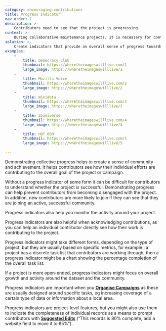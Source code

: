 ```yaml
---
category: encouraging-contributions
title: Progress Indicator
nav_order: 1
description: >-
    Contributors need to see that the project is progressing. 
context: >-
    During collaborative maintenance projects, it is necessary for contributors to focus on completing tasks: adding new records, correcting mistakes and improving existing data. However, this risks them losing sight of the overall progress made by the community.
solution: >-
    Create indicators that provide an overall sense of progress towards the goal of your project or campaign, for example charts showing how many tasks have been completed, the growth of the database, the number of people participating, or the overall daily or weekly activity.
examples:
    -
        title: Democracy Club
        thumbnail: https://wheretheimageswilllive.com/1
        large_image: https://wheretheimageswilllive/1
    -
        title: Mozilla Voice
        thumbnail: https://wheretheimageswilllive.com/2
        large_image: https://wheretheimageswilllive/2
    -
        title: Wikidata
        thumbnail: https://wheretheimageswilllive.com/3
        large_image: https://wheretheimageswilllive/3
    -
        title: Zooniverse
        thumbnail: https://wheretheimageswilllive.com/4
        large_image: https://wheretheimageswilllive/4
    -
        title: HOT OSM
        thumbnail: https://wheretheimageswilllive.com/5
        large_image: https://wheretheimageswilllive/5
    
---
```


Demonstrating collective progress helps to create a sense of community and achievement. It helps contributors see how their individual efforts are contributing to the overall goal of the project or campaign.

Without a progress indicator of some form it can be difficult for contributors to understand whether the project is successful. Demonstrating progress can help prevent contributors from becoming disengaged with the project. In addition, new contributors are more likely to join if they can see that they are joining an active, successful community.

Progress indicators also help you monitor the activity around your project.

Progress indicators are also helpful when acknowledging contributions, as you can help an individual contributor directly see how their work is contributing to the project.

Progress indicators might take different forms, depending on the type of project, but they are usually based on specific metrics, for example i a project has a discrete task list that contributors are working through, then a progress indicator might be a chart showing the percentage completion of the overall task list. 

If a project is more open-ended, progress indicators might focus on overall growth and activity around the dataset and the community. 

Progress indicators are important when you **[Organise Campaigns](/patterns/encouraging-contributions/organise-campaigns)** as these are usually designed around specific tasks, eg increasing coverage of a certain type of data or information about a local area.

Progress indicators are project-level features, but you might also use them to indicate the completeness of individual records as a means to prompt contributors with **[Suggested Edits](/patterns/encouraging-contributions/suggested-edits)** (“This records is 80% complete, add a website field to move it to 85%”).